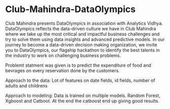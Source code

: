 # Club-Mahindra-DataOlympics
Club Mahindra presents DataOlympics in association with Analytics Vidhya.
DataOlympics reflects the data-driven culture we have in Club Mahindra where we take up the most critical and impactful business 
challenges and try to solve them using data insights and advanced predictive models.
In our journey to become a data-driven decision making organization, we invite you to DataOlympics,
our flagship hackathon to identify the best talents in the industry to work on challenging business problems.

Problemt statment was given is to predict the expenditure of food and bevrages on every reservation done by the customers. 

Approach to the data:
Lot of features on date fields,
id fields,
number of adults and childrens

Approach to modeling:
Data is trained on multiple models. Random Forest, Xgboost and Catboot. At the end the catboost end up giving good results.

